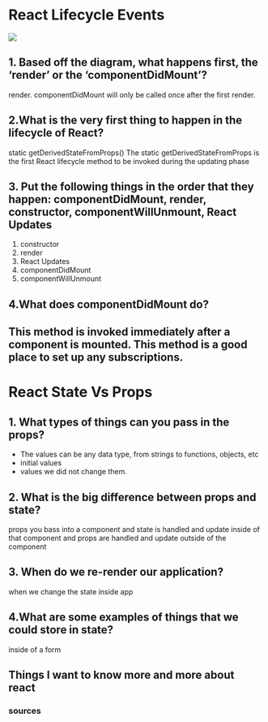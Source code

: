# React Lifecycle Events #
![](https://miro.medium.com/max/2800/0*0saPKFiTUk6W3FYp)

## 1. Based off the diagram, what happens first, the ‘render’ or the ‘componentDidMount’?

render.
componentDidMount will only be called once after the first render.

## 2.What is the very first thing to happen in the lifecycle of React?

static getDerivedStateFromProps() The static getDerivedStateFromProps is the first React lifecycle method to be invoked during the updating phase

## 3. Put the following things in the order that they happen: componentDidMount, render, constructor, componentWillUnmount, React Updates

1. constructor 
2. render
3. React Updates
4. componentDidMount
5. componentWillUnmount

## 4.What does componentDidMount do?
This method is invoked immediately after a component is mounted.
This method is a good place to set up any subscriptions.
---------------------------------------------------------------------------
# React State Vs Props
## 1. What types of things can you pass in the props?
* The values can be any data type, from strings to functions, objects, etc
* initial values 
* values we did not change them. 
## 2. What is the big difference between props and state?
props you bass into a component and state is handled and update inside of that component and props are handled and update outside of the component
## 3. When do we re-render our application?
when we change the state inside app

## 4.What are some examples of things that we could store in state?
inside of a form


## Things I want to know more and more about react 
 ### sources ###
[](https://www.youtube.com/watch?v=IYvD9oBCuJI)
[](https://www.youtube.com/watch?v=IYvD9oBCuJI)